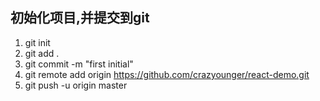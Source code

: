 ## 初始化项目,并提交到git

1. git init
2. git add .
3. git commit -m "first initial"
4. git remote add origin https://github.com/crazyounger/react-demo.git
5. git push -u origin master
